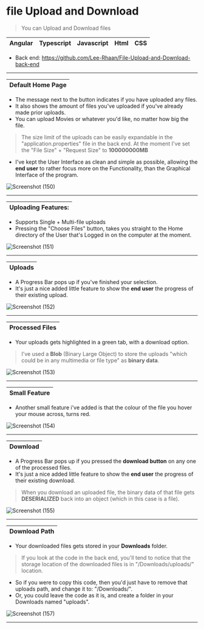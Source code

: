 # file Upload and Download
> You can Upload and Download files

|Angular|Typescript|Javascript|Html|CSS|
|---|---|---|---|---|

- Back end: https://github.com/Lee-Rhaan/File-Upload-and-Download-back-end

---

|Default Home Page|
|---|
- The message next to the button indicates if you have uploaded any files.
- It also shows the amount of files you've uploaded if you've already made prior uploads.
- You can upload Movies or whatever you'd like, no matter how big the file.
> The size limit of the uploads can be easily expandable in the "application.properties" file in the back end.
> At the moment I've set the "File Size" + "Request Size" to **100000000MB**
- I've kept the User Interface as clean and simple as possible, allowing the **end user** to rather focus more on the Functionality,
 than the Graphical Interface of the program.

![Screenshot (150)](https://user-images.githubusercontent.com/81378094/123540687-91448e00-d740-11eb-987c-ae1b0b107a34.png)

---

|Uploading Features:|
|---|
- Supports Single + Multi-file uploads
- Pressing the "Choose Files" button, takes you straight to the Home directory of the User that's Logged in on
the computer at the moment.

![Screenshot (151)](https://user-images.githubusercontent.com/81378094/123541685-06ff2880-d746-11eb-9981-b8c812cdaed0.png)

---

|Uploads|
|---|
- A Progress Bar pops up if you've finished your selection.
- It's just a nice added little feature to show the **end user** the progress of their existing upload.

![Screenshot (152)](https://user-images.githubusercontent.com/81378094/123542364-8e9a6680-d749-11eb-9447-ec5f3c34a6ba.png)

---

|Processed Files
|---|
- Your uploads gets highlighted in a green tab, with a download option.
> I've used a **Blob** (Binary Large Object) to store the uploads "which could be in any multimedia or file type" as **binary data**.

![Screenshot (153)](https://user-images.githubusercontent.com/81378094/123542567-973f6c80-d74a-11eb-89a2-e4d58ace2c4e.png)

---

|Small Feature|
|---|
- Another small feature i've added is that the colour of the file you hover your mouse across, turns red.

![Screenshot (154)](https://user-images.githubusercontent.com/81378094/123542942-94457b80-d74c-11eb-8221-53a6d43aa7ae.png)

---

|Download|
|---|
- A Progress Bar pops up if you pressed the **download button** on any one of the processed files.
- It's just a nice added little feature to show the **end user** the progress of their existing download.
> When you download an uploaded file, the binary data of that file gets **DESERIALIZED** back into an object (which in this case is a file). 

![Screenshot (155)](https://user-images.githubusercontent.com/81378094/123543132-6ca2e300-d74d-11eb-8a52-dc69bc6eab12.png)

---

|Download Path|
|---|
- Your downloaded files gets stored in your **Downloads** folder.
> If you look at the code in the back end, you'll tend to notice that the storage location of the downloaded files is in
"/Downloads/uploads/" location.
- So if you were to copy this code, then you'd just have to remove that uploads path, and change it to: "/Downloads/".
- Or, you could leave the code as it is, and create a folder in your Downloads named "uploads".

![Screenshot (157)](https://user-images.githubusercontent.com/81378094/123543889-fd2ef280-d750-11eb-8deb-8027fc405e02.png)

---
